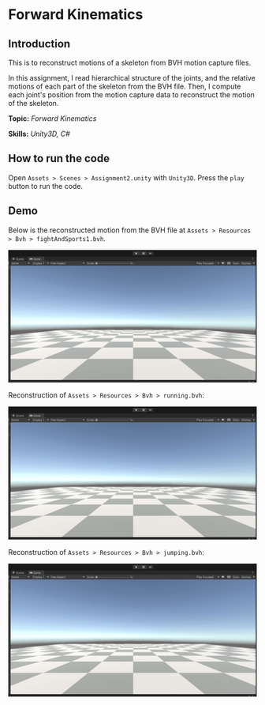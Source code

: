 # Forward Kinematics

## Introduction

This is to reconstruct motions of a skeleton from BVH motion capture files.

In this assignment, I read hierarchical structure of the joints, and the relative motions of each part of the skeleton from the BVH file. Then, I compute each joint's position from the motion capture data to reconstruct the motion of the skeleton.

**Topic:** _Forward Kinematics_ 

**Skills:** _Unity3D, C#_

## How to run the code

Open `Assets > Scenes > Assignment2.unity` with `Unity3D`. Press the `play` button to run the code.

## Demo

Below is the reconstructed motion from the BVH file at `Assets > Resources > Bvh > fightAndSports1.bvh`.

![fight and sports](/Demo/766A2.gif)

Reconstruction of `Assets > Resources > Bvh > running.bvh`:

![running](/Demo/766A202.gif)

Reconstruction of `Assets > Resources > Bvh > jumping.bvh`:

![jumping](/Demo/766A203.gif)
